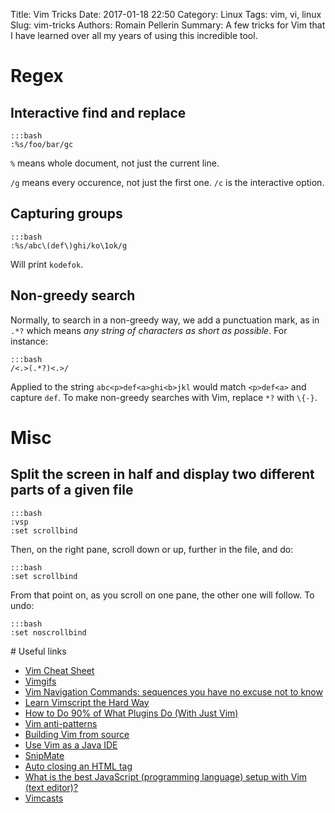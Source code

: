 Title: Vim Tricks 
Date: 2017-01-18 22:50
Category: Linux
Tags: vim, vi, linux
Slug: vim-tricks
Authors: Romain Pellerin
Summary: A few tricks for Vim that I have learned over all my years of using this incredible tool.

# Regex

## Interactive find and replace

    :::bash
    :%s/foo/bar/gc

`%` means whole document, not just the current line.

`/g` means every occurence, not just the first one. `/c` is the interactive option.

## Capturing groups

    :::bash
    :%s/abc\(def\)ghi/ko\1ok/g

Will print `kodefok`.

## Non-greedy search

Normally, to search in a non-greedy way, we add a punctuation mark, as in `.*?` which means *any string of characters as short as possible*. For instance:

    :::bash
    /<.>(.*?)<.>/

Applied to the string `abc<p>def<a>ghi<b>jkl` would match `<p>def<a>` and capture `def`. To make non-greedy searches with Vim, replace `*?` with `\{-}`.

# Misc

## Split the screen in half and display two different parts of a given file

    :::bash
    :vsp
    :set scrollbind

Then, on the right pane, scroll down or up, further in the file, and do:

    :::bash
    :set scrollbind

From that point on, as you scroll on one pane, the other one will follow. To undo:

    :::bash
    :set noscrollbind

# Useful links

- [Vim Cheat Sheet](https://vim.rtorr.com/)
- [Vimgifs](https://vimgifs.com/)
- [Vim Navigation Commands: sequences you have no excuse not to know](http://danielallendeutsch.com/blog/2-vim-navigation-commands.html)
- [Learn Vimscript the Hard Way](http://learnvimscriptthehardway.stevelosh.com/)
- [How to Do 90% of What Plugins Do (With Just Vim)](https://www.youtube.com/watch?v=XA2WjJbmmoM)
- [Vim anti-patterns](https://sanctum.geek.nz/arabesque/vim-anti-patterns/)
- [Building Vim from source](https://github.com/Valloric/YouCompleteMe/wiki/Building-Vim-from-source)
- [Use Vim as a Java IDE](https://spacevim.org/2017/02/11/use-vim-as-a-java-ide)
- [SnipMate](https://github.com/garbas/vim-snipmate)
- [Auto closing an HTML tag](http://vim.wikia.com/wiki/Auto_closing_an_HTML_tag)
- [What is the best JavaScript (programming language) setup with Vim (text editor)?](https://www.quora.com/What-is-the-best-JavaScript-programming-language-setup-with-Vim-text-editor)
- [Vimcasts](http://vimcasts.org/)
